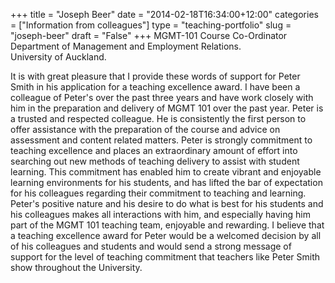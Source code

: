 +++
title = "Joseph Beer"
date = "2014-02-18T16:34:00+12:00"
categories = ["Information from colleagues"]
type = "teaching-portfolio"
slug = "joseph-beer"
draft = "False"
+++
MGMT-101 Course Co-Ordinator  
Department of Management and Employment Relations.  
University of Auckland.

It is with great pleasure that I provide these words of support for
Peter Smith in his application for a teaching excellence award. I
have been a colleague of Peter's over the past three years and have
work closely with him in the preparation and delivery of MGMT 101
over the past year. Peter is a trusted and respected colleague. He is
consistently the first person to offer assistance with the
preparation of the course and advice on assessment and content
related matters. Peter is strongly commitment to teaching
excellence and places an extraordinary amount of effort into
searching out new methods of teaching delivery to assist with
student learning. This commitment has enabled him to create vibrant
and enjoyable learning environments for his students, and has
lifted the bar of expectation for his colleagues regarding their
commitment to teaching and learning. Peter's positive nature and
his desire to do what is best for his students and his colleagues
makes all interactions with him, and especially having him part of
the MGMT 101 teaching team, enjoyable and rewarding. I believe that a
teaching excellence award for Peter would be a welcomed decision by
all of his colleagues and students and would send a strong message of
support for the level of teaching commitment that teachers like
Peter Smith show throughout the University.
